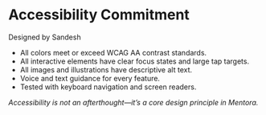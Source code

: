 # Accessibility Commitment

Designed by Sandesh

- All colors meet or exceed WCAG AA contrast standards.
- All interactive elements have clear focus states and large tap targets.
- All images and illustrations have descriptive alt text.
- Voice and text guidance for every feature.
- Tested with keyboard navigation and screen readers.

*Accessibility is not an afterthought—it’s a core design principle in Mentora.*